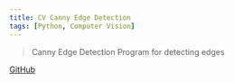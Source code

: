 ```yaml
---
title: CV Canny Edge Detection
tags: [Python, Computer Vision]
---
```


> Canny Edge Detection Program for detecting edges

[GitHub](https://github.com/HuakunShen/ComputerVision-CannyEdge)